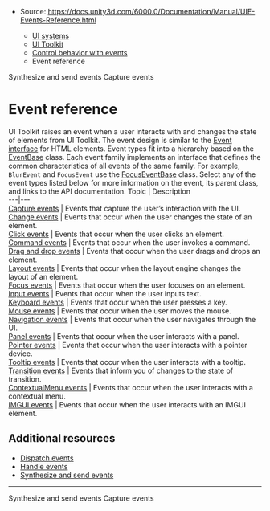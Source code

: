 * Source: https://docs.unity3d.com/6000.0/Documentation/Manual/UIE-Events-Reference.html

  * [UI systems](https://docs.unity3d.com/6000.0/Documentation/Manual/UIToolkits.html)
  * [UI Toolkit](https://docs.unity3d.com/6000.0/Documentation/Manual/UIElements.html)
  * [Control behavior with events](https://docs.unity3d.com/6000.0/Documentation/Manual/UIE-Events.html)
  * Event reference


[](https://docs.unity3d.com/6000.0/Documentation/Manual/UIE-Events-Synthesizing.html)
Synthesize and send events
[](https://docs.unity3d.com/6000.0/Documentation/Manual/UIE-Capture-Events.html)
Capture events
# Event reference
UI Toolkit raises an event when a user interacts with and changes the state of elements from UI Toolkit. The event design is similar to the [Event interface](https://developer.mozilla.org/en-US/docs/Web/API/Event) for HTML elements.
Event types fit into a hierarchy based on the [EventBase](https://docs.unity3d.com/6000.0/Documentation/ScriptReference/UIElements.EventBase.html) class. Each event family implements an interface that defines the common characteristics of all events of the same family. For example, `BlurEvent` and `FocusEvent` use the [FocusEventBase](https://docs.unity3d.com/6000.0/Documentation/ScriptReference/UIElements.FocusEventBase_1.html) class.
Select any of the event types listed below for more information on the event, its parent class, and links to the API documentation.
Topic | Description  
---|---  
[Capture events](https://docs.unity3d.com/6000.0/Documentation/Manual/UIE-Capture-Events.html) | Events that capture the user’s interaction with the UI.  
[Change events](https://docs.unity3d.com/6000.0/Documentation/Manual/UIE-Change-Events.html) | Events that occur when the user changes the state of an element.  
[Click events](https://docs.unity3d.com/6000.0/Documentation/Manual/UIE-Click-Events.html) | Events that occur when the user clicks an element.  
[Command events](https://docs.unity3d.com/6000.0/Documentation/Manual/UIE-Command-Events.html) | Events that occur when the user invokes a command.  
[Drag and drop events](https://docs.unity3d.com/6000.0/Documentation/Manual/UIE-Drag-Events.html) | Events that occur when the user drags and drops an element.  
[Layout events](https://docs.unity3d.com/6000.0/Documentation/Manual/UIE-Layout-Events.html) | Events that occur when the layout engine changes the layout of an element.  
[Focus events](https://docs.unity3d.com/6000.0/Documentation/Manual/UIE-Focus-Events.html) | Events that occur when the user focuses on an element.  
[Input events](https://docs.unity3d.com/6000.0/Documentation/Manual/UIE-Input-Events.html) | Events that occur when the user inputs text.  
[Keyboard events](https://docs.unity3d.com/6000.0/Documentation/Manual/UIE-Keyboard-Events.html) | Events that occur when the user presses a key.  
[Mouse events](https://docs.unity3d.com/6000.0/Documentation/Manual/UIE-Mouse-Events.html) | Events that occur when the user moves the mouse.  
[Navigation events](https://docs.unity3d.com/6000.0/Documentation/Manual/UIE-Navigation-Events.html) | Events that occur when the user navigates through the UI.  
[Panel events](https://docs.unity3d.com/6000.0/Documentation/Manual/UIE-Panel-Events.html) | Events that occur when the user interacts with a panel.  
[Pointer events](https://docs.unity3d.com/6000.0/Documentation/Manual/UIE-Pointer-Events.html) | Events that occur when the user interacts with a pointer device.  
[Tooltip events](https://docs.unity3d.com/6000.0/Documentation/Manual/UIE-Tooltip-Events.html) | Events that occur when the user interacts with a tooltip.  
[Transition events](https://docs.unity3d.com/6000.0/Documentation/Manual/UIE-Transition-Events.html) | Events that inform you of changes to the state of transition.  
[ContextualMenu events](https://docs.unity3d.com/6000.0/Documentation/Manual/UIE-contextual-menus.html) | Events that occur when the user interacts with a contextual menu.  
[IMGUI events](https://docs.unity3d.com/6000.0/Documentation/Manual/UIE-IMGUI-Events.html) | Events that occur when the user interacts with an IMGUI element.  
## Additional resources
  * [Dispatch events](https://docs.unity3d.com/6000.0/Documentation/Manual/UIE-Events-Dispatching.html)
  * [Handle events](https://docs.unity3d.com/6000.0/Documentation/Manual/UIE-Events-Handling.html)
  * [Synthesize and send events](https://docs.unity3d.com/6000.0/Documentation/Manual/UIE-Events-Synthesizing.html)


* * *
[](https://docs.unity3d.com/6000.0/Documentation/Manual/UIE-Events-Synthesizing.html)
Synthesize and send events
[](https://docs.unity3d.com/6000.0/Documentation/Manual/UIE-Capture-Events.html)
Capture events
